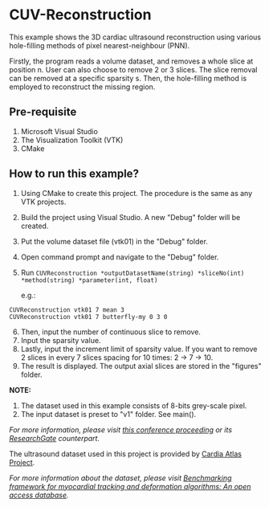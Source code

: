 # CUV-Reconstruction
This example shows the 3D cardiac ultrasound reconstruction using various hole-filling methods of pixel nearest-neighbour (PNN).

Firstly, the program reads a volume dataset, and removes a whole slice at position n.
User can also choose to remove 2 or 3 slices. The slice removal can be removed at a specific sparsity s. 
Then, the hole-filling method is employed to reconstruct the missing region.

## Pre-requisite
1) Microsoft Visual Studio
2) The Visualization Toolkit (VTK)
3) CMake

## How to run this example?
1) Using CMake to create this project. The procedure is the same as any VTK projects.
2) Build the project using Visual Studio. A new "Debug" folder will be created.
3) Put the volume dataset file (vtk01) in the "Debug" folder.
4) Open command prompt and navigate to the "Debug" folder.
5) Run `CUVReconstruction *outputDatasetName(string) *sliceNo(int) *method(string) *parameter(int, float)`
   
   e.g.:
```
CUVReconstruction vtk01 7 mean 3 
CUVReconstruction vtk01 7 butterfly-my 0 3 0
```
6) Then, input the number of continuous slice to remove.
7) Input the sparsity value.
8) Lastly, input the increment limit of sparsity value. If you want to remove 2 slices in every 7 slices spacing for 10 times: 2 -> 7 -> 10.
9) The result is displayed. The output axial slices are stored in the "figures" folder.

**NOTE:**
1) The dataset used in this example consists of 8-bits grey-scale pixel.
2) The input dataset is preset to "v1" folder. See main().

*For more information, please visit [this conference proceeding](https://doi.org/10.119/GAME47560.2019.8980511) or its [ResearchGate](https://www.researchgate.net/publication/339096910_Using_Modified_Butterfly_Interpolation_Scheme_for_Hole-filling_in_3D_Data_Reconstruction) counterpart.*

The ultrasound dataset used in this project is provided by [Cardia Atlas Project](http://www.cardiacatlas.org/challenges/motion-tracking-challenge/).

*For more information about the dataset, please visit [Benchmarking framework for myocardial tracking and deformation algorithms: An open access database](https://www.sciencedirect.com/science/article/pii/S1361841513000388?via%3Dihub).*
